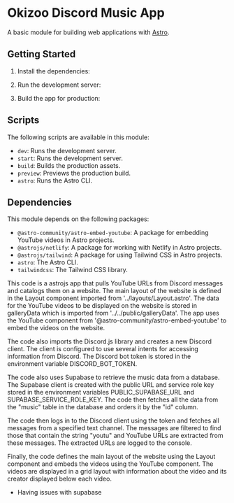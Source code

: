 # Okizoo Discord Music App

A basic module for building web applications with [Astro](https://astro.js.org/).

## Getting Started

1. Install the dependencies:


2. Run the development server:


3. Build the app for production:



## Scripts

The following scripts are available in this module:

- `dev`: Runs the development server.
- `start`: Runs the development server.
- `build`: Builds the production assets.
- `preview`: Previews the production build.
- `astro`: Runs the Astro CLI.

## Dependencies

This module depends on the following packages:

- `@astro-community/astro-embed-youtube`: A package for embedding YouTube videos in Astro projects.
- `@astrojs/netlify`: A package for working with Netlify in Astro projects.
- `@astrojs/tailwind`: A package for using Tailwind CSS in Astro projects.
- `astro`: The Astro CLI.
- `tailwindcss`: The Tailwind CSS library.


This code is a astrojs app that pulls YouTube URLs from Discord messages and catalogs them on a website. The main layout of the website is defined in the Layout component imported from '../layouts/Layout.astro'. The data for the YouTube videos to be displayed on the website is stored in galleryData which is imported from '../../public/galleryData'. The app uses the YouTube component from '@astro-community/astro-embed-youtube' to embed the videos on the website.

The code also imports the Discord.js library and creates a new Discord client. The client is configured to use several intents for accessing information from Discord. The Discord bot token is stored in the environment variable DISCORD_BOT_TOKEN.

The code also uses Supabase to retrieve the music data from a database. The Supabase client is created with the public URL and service role key stored in the environment variables PUBLIC_SUPABASE_URL and SUPABASE_SERVICE_ROLE_KEY. The code then fetches all the data from the "music" table in the database and orders it by the "id" column.

The code then logs in to the Discord client using the token and fetches all messages from a specified text channel. The messages are filtered to find those that contain the string "youtu" and YouTube URLs are extracted from these messages. The extracted URLs are logged to the console.

Finally, the code defines the main layout of the website using the Layout component and embeds the videos using the YouTube component. The videos are displayed in a grid layout with information about the video and its creator displayed below each video.


- Having issues with supabase